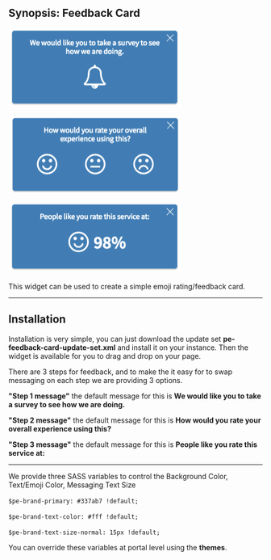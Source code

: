 ## Synopsis: Feedback Card

![alt text](../images/pe-feedback-card-screenshot-01.png "Timeline Widget - Step 1")

![alt text](../images/pe-feedback-card-screenshot-02.png "Timeline Widget- Step 2")

![alt text](../images/pe-feedback-card-screenshot-03.png "Timeline Widget- Step 3")

This widget can be used to create a simple emoji rating/feedback card.

***

## Installation

Installation is very simple, you can just download the update set **pe-feedback-card-update-set.xml** and install it on your instance. Then the widget is available for you to drag and drop on your page.

There are 3 steps for feedback, and to make the it easy for to swap messaging on each step we are providing 3 options.

**"Step 1 message"** the default message for this is **We would like you to take a survey to see how we are doing.**

**"Step 2 message"** the default message for this is **How would you rate your overall experience using this?**

**"Step 3 message"** the default message for this is **People like you rate this service at:**

***

We provide three SASS variables to control the Background Color, Text/Emoji Color, Messaging Text Size

`$pe-brand-primary: #337ab7 !default;`

`$pe-brand-text-color: #fff !default;`

`$pe-brand-text-size-normal: 15px !default;`



You can override these variables at portal level using the **themes**.





